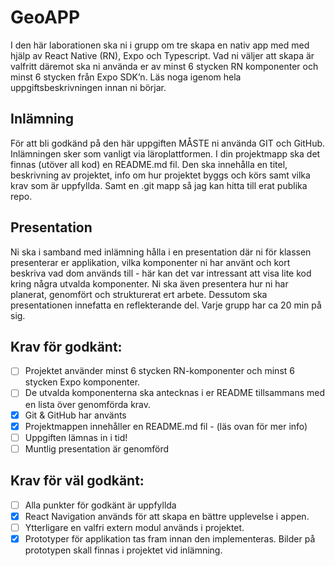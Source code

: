 # GeoAPP
I den här laborationen ska ni i grupp om tre skapa en nativ app med med hjälp av React
Native (RN), Expo och Typescript. Vad ni väljer att skapa är valfritt däremot ska ni
använda er av minst 6 stycken RN komponenter och minst 6 stycken från Expo SDK’n.
Läs noga igenom hela uppgiftsbeskrivningen innan ni börjar.

## Inlämning ##
För att bli godkänd på den här uppgiften MÅSTE ni använda GIT och GitHub.
Inlämningen sker som vanligt via läroplattformen. I din projektmapp ska det finnas
(utöver all kod) en README.md fil. Den ska innehålla en titel, beskrivning av projektet,
info om hur projektet byggs och körs samt vilka krav som är uppfyllda. Samt en .git mapp
så jag kan hitta till erat publika repo.

## Presentation ##
Ni ska i samband med inlämning hålla i en presentation där ni för klassen presenterar er
applikation, vilka komponenter ni har använt och kort beskriva vad dom används till -
här kan det var intressant att visa lite kod kring några utvalda komponenter. Ni ska även
presentera hur ni har planerat, genomfört och strukturerat ert arbete. Dessutom ska
presentationen innefatta en reflekterande del. Varje grupp har ca 20 min på sig.

## Krav för godkänt: ##

- [ ] Projektet använder minst 6 stycken RN-komponenter och minst 6 stycken Expo
komponenter.
- [ ] De utvalda komponenterna ska antecknas i er README tillsammans med en lista över
genomförda krav.
- [X] Git & GitHub har använts
- [X] Projektmappen innehåller en README.md fil - (läs ovan för mer info)
- [ ] Uppgiften lämnas in i tid!
- [ ] Muntlig presentation är genomförd

## Krav för väl godkänt: ##

- [ ] Alla punkter för godkänt är uppfyllda
- [X] React Navigation används för att skapa en bättre upplevelse i appen.
- [ ] Ytterligare en valfri extern modul används i projektet.
- [X] Prototyper för applikation tas fram innan den implementeras. Bilder på prototypen
skall finnas i projektet vid inlämning.
